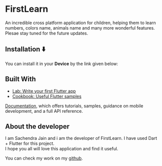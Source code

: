 # FirstLearn

An incredible cross platform application for children, helping them to learn numbers, colors name, animals name and many more wonderful features.
Plesae stay tuned for the future updates.

## Installation :arrow_down:
You can install it in your **Device**  by the link given below: 

<!--GIVE YOUR DOWNLOAD LINK HERE-->


## Built With

- [Lab: Write your first Flutter app](https://flutter.dev/docs/get-started/codelab)
- [Cookbook: Useful Flutter samples](https://flutter.dev/docs/cookbook)

[Documentation](https://flutter.dev/docs), which offers tutorials,
samples, guidance on mobile development, and a full API reference.

## About the developer

I am Sachendra Jain and i am the developer of FirstLearn.
I have used Dart + Flutter for this project.  
I hope you all will love this application and find it useful.

You can check my work on my [github](https://github.com/sachendra-codes).

